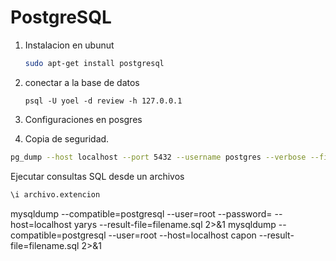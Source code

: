 # PostgreSQL
1. Instalacion en ubunut
    ``` bash
    sudo apt-get install postgresql
    ```

2. conectar a la base de datos
    ``` shell
    psql -U yoel -d review -h 127.0.0.1
    ```

3. Configuraciones en posgres

4. Copia de seguridad.
```bash
pg_dump --host localhost --port 5432 --username postgres --verbose --file recuperar.backup review
```

Ejecutar consultas SQL desde un archivos

```bash
\i archivo.extencion
```

mysqldump --compatible=postgresql --user=root --password= --host=localhost yarys --result-file=filename.sql 2>&1
mysqldump --compatible=postgresql --user=root --host=localhost capon --result-file=filename.sql 2>&1